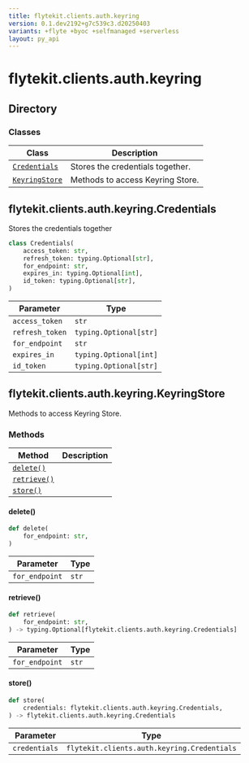 ```yaml
---
title: flytekit.clients.auth.keyring
version: 0.1.dev2192+g7c539c3.d20250403
variants: +flyte +byoc +selfmanaged +serverless
layout: py_api
---
```


# flytekit.clients.auth.keyring

## Directory

### Classes

| Class | Description |
|-|-|
| [`Credentials`](.././flytekit.clients.auth.keyring#flytekitclientsauthkeyringcredentials) | Stores the credentials together. |
| [`KeyringStore`](.././flytekit.clients.auth.keyring#flytekitclientsauthkeyringkeyringstore) | Methods to access Keyring Store. |

## flytekit.clients.auth.keyring.Credentials

Stores the credentials together


```python
class Credentials(
    access_token: str,
    refresh_token: typing.Optional[str],
    for_endpoint: str,
    expires_in: typing.Optional[int],
    id_token: typing.Optional[str],
)
```
| Parameter | Type |
|-|-|
| `access_token` | `str` |
| `refresh_token` | `typing.Optional[str]` |
| `for_endpoint` | `str` |
| `expires_in` | `typing.Optional[int]` |
| `id_token` | `typing.Optional[str]` |

## flytekit.clients.auth.keyring.KeyringStore

Methods to access Keyring Store.


### Methods

| Method | Description |
|-|-|
| [`delete()`](#delete) |  |
| [`retrieve()`](#retrieve) |  |
| [`store()`](#store) |  |


#### delete()

```python
def delete(
    for_endpoint: str,
)
```
| Parameter | Type |
|-|-|
| `for_endpoint` | `str` |

#### retrieve()

```python
def retrieve(
    for_endpoint: str,
) -> typing.Optional[flytekit.clients.auth.keyring.Credentials]
```
| Parameter | Type |
|-|-|
| `for_endpoint` | `str` |

#### store()

```python
def store(
    credentials: flytekit.clients.auth.keyring.Credentials,
) -> flytekit.clients.auth.keyring.Credentials
```
| Parameter | Type |
|-|-|
| `credentials` | `flytekit.clients.auth.keyring.Credentials` |

